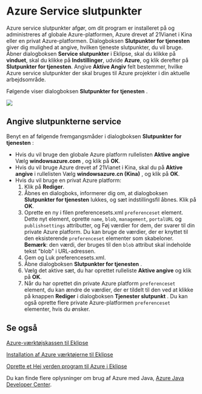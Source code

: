 <properties
    pageTitle="Azure Service slutpunkter"
    description="I denne artikel beskrives indstillingerne Azure Service slutpunkt i Azure-værktøjskassen til Eklipse."
    services=""
    documentationCenter="java"
    authors="rmcmurray"
    manager="wpickett"
    editor=""/>

<tags
    ms.service="multiple"
    ms.workload="na"
    ms.tgt_pltfrm="multiple"
    ms.devlang="Java"
    ms.topic="article"
    ms.date="08/11/2016" 
    ms.author="robmcm"/>

<!-- Legacy MSDN URL = https://msdn.microsoft.com/library/azure/dn268600.aspx -->

# <a name="azure-service-endpoints"></a>Azure Service slutpunkter #

Azure service slutpunkter afgør, om dit program er installeret på og administreres af globale Azure-platformen, Azure drevet af 21Vianet i Kina eller en privat Azure-platformen. Dialogboksen **Slutpunkter for tjenesten** giver dig mulighed at angive, hvilken tjeneste slutpunkter, du vil bruge. Åbner dialogboksen **Service slutpunkter** i Eklipse, skal du klikke på **vinduet**, skal du klikke på **Indstillinger**, udvide **Azure**, og klik derefter på **Slutpunkter for tjenesten**. Angive **Aktive Angiv** felt bestemmer, hvilke Azure service slutpunkter der skal bruges til Azure projekter i din aktuelle arbejdsområde.

Følgende viser dialogboksen **Slutpunkter for tjenesten** .

![][ic719493]

## <a name="to-set-the-service-endpoints"></a>Angive slutpunkterne service ##

Benyt en af følgende fremgangsmåder i dialogboksen **Slutpunkter for tjenesten** :

* Hvis du vil bruge den globale Azure platform rullelisten **Aktive angive** Vælg **windowsazure.com** , og klik på **OK**.
* Hvis du vil bruge Azure drevet af 21Vianet i Kina, skal du på **Aktive angive** i rullelisten Vælg **windowsazure.cn (Kina)** , og klik på **OK**.
* Hvis du vil bruge en privat Azure platform:
    1. Klik på **Rediger**.
    2. Åbnes en dialogboks, informerer dig om, at dialogboksen **Slutpunkter for tjenesten** lukkes, og sæt indstillingsfil åbnes. Klik på **OK**.
    3. Oprette en ny i filen preferencesets.xml `preferenceset` element. Dette nyt element, oprette `name`, `blob`, `management`, `portalURL` og `publishsettings` attributter, og Føj værdier for dem, der svarer til din private Azure platform. Du kan bruge de værdier, der er knyttet til den eksisterende `preferenceset` elementer som skabeloner. **Bemærk**: den værdi, der bruges til den `blob` attribut skal indeholde tekst "blob" i URL-adressen.
    4. Gem og Luk preferencesets.xml.
    5. Åbne dialogboksen **Slutpunkter for tjenesten** .
    6. Vælg det aktive sæt, du har oprettet rulleliste **Aktive angive** og klik på **OK**.
    7. Når du har oprettet din private Azure platform `preferenceset` element, du kan ændre de værdier, der er tildelt til den ved at klikke på knappen **Rediger** i dialogboksen **Tjenester slutpunkt** . Du kan også oprette flere private Azure-platformen `preferenceset` elementer, hvis du ønsker.

## <a name="see-also"></a>Se også ##

[Azure-værktøjskassen til Eklipse][]

[Installation af Azure værktøjerne til Eklipse][] 

[Oprette et Hej verden program til Azure i Eklipse][]

Du kan finde flere oplysninger om brug af Azure med Java, [Azure Java Developer Center][].

<!-- URL List -->

[Azure Java Developer Center]: http://go.microsoft.com/fwlink/?LinkID=699547
[Azure-værktøjskassen til Eklipse]: http://go.microsoft.com/fwlink/?LinkID=699529
[Oprette et Hej verden program til Azure i Eklipse]: http://go.microsoft.com/fwlink/?LinkID=699533
[Installation af Azure værktøjerne til Eklipse]: http://go.microsoft.com/fwlink/?LinkId=699546

<!-- IMG List -->

[ic719493]: ./media/azure-toolkit-for-eclipse-azure-service-endpoints/ic719493.png
